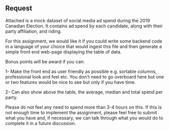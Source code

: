 ## Request
Attached is a mock dataset of social media ad spend during the 2019 Canadian Election. It contains ad spend by each candidate, along with their party affiliation, and riding.

For this assignment, we would like it if you could write some backend code in a language of your choice that would ingest this file and then generate a simple front end web-page displaying the table of data.

Bonus points will be award if you can:

1- Make the front end as user friendly as possible e.g. sortable columns, professional look and feel etc. You don't need to go overboard here but one or two features would be nice to see but only if you have time.

2- Can also show above the table, the average, median and total spend per party.

Please do not feel any need to spend more than 3-4 hours on this. If this is not enough time to implement the assignment, please feel free to submit what you have and, if necessary, we can talk through what you would do to complete it in a future discussion.
